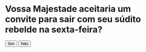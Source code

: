 <h1>Vossa Majestade aceitaria um convite para sair com seu súdito rebelde na sexta-feira?</h1>
<button id="sim" onclick="window.open('https://vm.tiktok.com/ZMBoryWes/', '_blank')">Sim</button>
<button id="nao" onmouseover="fugir()">Não</button>
